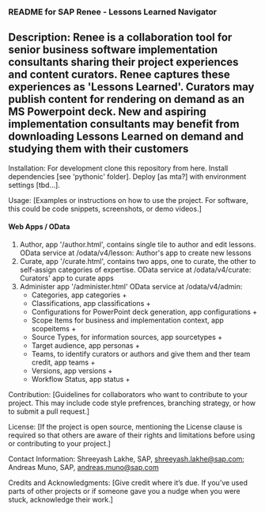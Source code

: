### README for SAP Renee - Lessons Learned Navigator ###

## Description: Renee is a collaboration tool for senior business software implementation consultants sharing their project experiences and content curators. Renee captures these experiences as 'Lessons Learned'. Curators may publish content for rendering on demand as an MS Powerpoint deck. New and aspiring implementation consultants may benefit from downloading Lessons Learned on demand and studying them with their customers ##   

Installation: For development clone this repository from here. Install dependencies [see 'pythonic' folder]. Deploy [as mta?] with  environment settings [tbd...].


Usage: [Examples or instructions on how to use the project. For software, this could be code snippets, screenshots, or demo videos.]

#### Web Apps / OData 

1. Author, app '/author.html', contains single tile to author and edit lessons.  
    OData service at /odata/v4/lesson: Author's app to create new lessons
2. Curate, app '/curate.html', contains two apps, one to curate, the other 
    to self-assign categories of expertise.
    OData service at /odata/v4/curate: Curators' app to curate apps 
3. Administer app '/administer.html' 
    OData service at /odata/v4/admin:
    * Categories, app categories + 
    * Classifications, app classifications +
    * Configurations for PowerPoint deck generation, app configurations +
    * Scope Items for business and implementation context, app scopeitems +
    * Source Types, for information sources, app sourcetypes + 
    * Target audience, app personas +
    * Teams, to identify curators or authors and give them and ther team credit, app teams +
    * Versions, app versions +
    * Workflow Status, app status +

Contribution: [Guidelines for collaborators who want to contribute to your project. This may include code style prefrences, branching strategy, or how to submit a pull request.]


License: [If the project is open source, mentioning the License clause is required so that others are aware of their rights and limitations before using or contributing to your project.]


Contact Information: Shreeyash Lakhe, SAP, shreeyash.lakhe@sap.com; Andreas Muno, SAP, andreas.muno@sap.com  


Credits and Acknowledgments: [Give credit where it’s due. If you’ve used parts of other projects or if someone gave you a nudge when you were stuck, acknowledge their work.]
